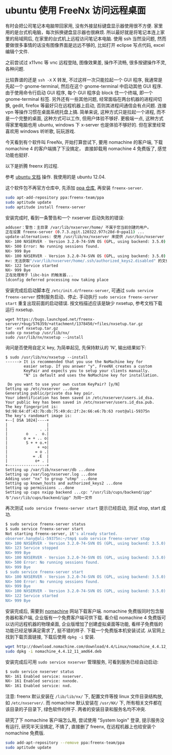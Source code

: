 ubuntu 使用 FreeNx 访问远程桌面
===

有时会把公司笔记本电脑带回家用, 没有外接鼠标键盘显示器使用很不方便.
家里用的是台式机电脑，每次拆换键盘显示器也很麻烦.
所以最好就是将笔记本连上家里的局域网后, 在家里的台式机上远程访问笔记本电脑.
使用 ssh 当然没问题, 然而要做很多事情的话没有图像界面是远远不够的, 
比如打开 eclipse 写点代码, excel 编辑个文件.

之前尝试过 x11vnc 等 vnc 远程登陆, 图像效果差, 操作不流畅, 很多按键操作不灵, 各种问题.

比较靠谱的还是 `ssh -X` X 转发, 不过这样一次只能拉起一个 GUI 程序,
我通常是先起一个 gnome-terminal, 然后在这个 gnome-terminal 中启动其他 GUI 程序.
由于使用命令行启动 GUI 程序, 每个 GUI 程序会 block 住一个终端, 即一个 gnome-terminal 标签.
另外还有一些其他问题, 经常面临在两台机器的进程间切换, 
gedit, firefox 等最好只在远程机器上启动, 否则其进程间通信会有点问题.
连接 vpn 等操作习惯在桌面系统托盘上搞.
简单来说, 这种方式只是拉起一个进程, 而不是一个完整的桌面, 这种方式可以工作, 但用户体验不够好.
更极端一点, 这种方式得家里电脑也用 ubuntu, windows 下 x-server 也是体验不够好的.
但在家里经常喜欢用 windows 听听歌, 玩玩游戏.

今天看到有个软件叫 FreeNx, 开始打算尝试下, 要用 nomachine 的客户端,
下载 nomachine 4 的客户端搞了下没搞定， 直接卸载用 nomachine 4 免费版了, 感觉功能也挺好.

以下是折腾 freenx 的过程.

参考 [ubuntu 文档](https://help.ubuntu.com/community/FreeNX) 操作.
我使用的是 ubuntu 12.04.

这个软件包不再官方仓库中, 
先添加 [ppa 仓库](https://launchpad.net/~freenx-team/+archive/ubuntu/ppa),
再安装 `freenx-server`.

```sh
sudo apt-add-repository ppa:freenx-team/ppa
sudo aptitude update
sudo aptitude install freenx-server
```

安装完成时, 看到一条警告和一个 nxserver 启动失败的错误:

```sh
adduser：警告：主目录 /var/lib/nxserver/home/ 不属于您当前创建的用户。
正在设置 freenx-server (0.7.3.zgit.120322.977c28d-0~ppa11) ...
update-alternatives: 使用 /usr/lib/nx/nxserver 来提供 /usr/bin/nxserver (nxserver)，于 自动模式 中。
NX> 100 NXSERVER - Version 3.2.0-74-SVN OS (GPL, using backend: 3.5.0)
NX> 500 Error: No running sessions found.
NX> 999 Bye
NX> 100 NXSERVER - Version 3.2.0-74-SVN OS (GPL, using backend: 3.5.0)
mv: 无法获取"/var/lib/nxserver/home/.ssh/authorized_keys2.disabled" 的文件状态(stat): 没有那个文件或目录
NX> 122 Service started
NX> 999 Bye
正在处理用于 libc-bin 的触发器...
ldconfig deferred processing now taking place
```

安装完成后启动脚本在 `/etc/init.d/freenx-server`,
可通过 `sudo service freenx-server` 控制服务启动、停止.
手动执行 `sudo service freenx-server start` 重复出现前面的启动错误.
按文档描述应该是缺少 nxsetup, 参考文档下载运行 nxsetup.

```
wget https://bugs.launchpad.net/freenx-server/+bug/576359/+attachment/1378450/+files/nxsetup.tar.gz
tar -xvf nxsetup.tar.gz
sudo cp nxsetup /usr/lib/nx/
sudo /usr/lib/nx/nxsetup --install
```

询问是否使用自定义 key, 为简单起见, 先保持默认的 'N', 输出结果如下:

```
$ sudo /usr/lib/nx/nxsetup --install
------> It is recommended that you use the NoMachine key for
        easier setup. If you answer "y", FreeNX creates a custom
        KeyPair and expects you to setup your clients manually. 
        "N" is default and uses the NoMachine key for installation.

 Do you want to use your own custom KeyPair? [y/N] 
Setting up /etc/nxserver ...done
Generating public/private dsa key pair.
Your identification has been saved in /etc/nxserver/users.id_dsa.
Your public key has been saved in /etc/nxserver/users.id_dsa.pub.
The key fingerprint is:
9d:98:64:df:43:7b:db:75:49:dc:2f:2e:66:e6:7b:63 root@ali-59375n
The key's randomart image is:
+--[ DSA 1024]----+
|                 |
|              . .|
|        o   .  o.|
|       o = + .. o|
|        S + + o.+|
|             + +o|
|            = o .|
|           = .E  |
|            o+ . |
+-----------------+
Setting up /var/lib/nxserver/db ...done
Setting up /var/log/nxserver.log ...done
Adding user "nx" to group "utmp" ...done
Setting up known_hosts and authorized_keys2 ...done
Setting up permissions ...done
Setting up cups nxipp backend ...cp: "/usr/lib/cups/backend/ipp" 与"/usr/lib/cups/backend/ipp" 为同一文件
```

再次测试 `sudo service freenx-server start` 提示已经启动, 测试 stop, start 成功.

```sh
$ sudo service freenx-server status
$ sudo service freenx-server start
Not starting freenx-server, it's already started.
observer.hany@ali-59375n:~/tmp$ sudo service freenx-server stop
NX> 100 NXSERVER - Version 3.2.0-74-SVN OS (GPL, using backend: 3.5.0)
NX> 123 Service stopped
NX> 999 Bye
NX> 100 NXSERVER - Version 3.2.0-74-SVN OS (GPL, using backend: 3.5.0)
NX> 500 Error: No running sessions found.
NX> 999 Bye
$ sudo service freenx-server start
NX> 100 NXSERVER - Version 3.2.0-74-SVN OS (GPL, using backend: 3.5.0)
NX> 500 Error: No running sessions found.
NX> 999 Bye
NX> 100 NXSERVER - Version 3.2.0-74-SVN OS (GPL, using backend: 3.5.0)
NX> 122 Service started
NX> 999 Bye
```

安装完成后, 需要到 [nomachine](https://www.nomachine.com/) 网站下载客户端.
nomachine 免费版同时包含服务器和客户端, 企业版有一个免费客户端可供下载.
看介绍 nomachine 4 免费版可以访问远程机器的物理桌面,
企业版增加了创建虚拟桌面等功能, 看样子免费版的功能已经足够满足需求了, 挺不错的样子.
下载一个免费版本机安装试试.
从官网上找到下载页面链接, 下载后使用 `dpkg -i` 安装.

```sh
wget http://download.nomachine.com/download/4.4/Linux/nomachine_4.4.12_11_amd64.deb
sudo dpkg -i nomachine_4.4.12_11_amd64.deb
```

安装完成后可用 `sudo service nxserver` 管理服务, 可看到服务已经自动启动:

```sh
$ sudo service nxserver status
NX> 161 Enabled service: nxserver.
NX> 161 Enabled service: nxnode.
NX> 161 Enabled service: nxd.
```

注意: freenx 默认安装在 `/lib/lib/nx/` 下, 配置文件等按 linux 文件目录结构放, 如 `/etc/nxserver/`.
而 nomachine 默认安装在 `/usr/NX/` 下, 所有相关文件都在该目录的子目录下, 绿色软件的样子.
两者的安装目录和服务名均不冲突.

研究了下 nomachine 客户端怎么用, 
尝试使用 "System login" 登录, 提示服务没有运行, 研究半天没搞定, 不搞了, 
直接删了 freenx, 在远程机器上也给安装个 nomachine 免费版.

```sh
sudo add-apt-repository --remove ppa:freenx-team/ppa
sudo aptitude update
```
